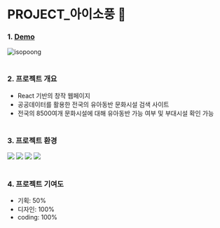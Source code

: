 # PROJECT_아이소풍 👶

### 1. [Demo](https://shlee733.github.io/PROJECT04_Isopoong/)
![isopoong](https://github.com/shlee733/PROJECT04_Isopoong/assets/124757654/ae469fdc-a118-44f1-b721-9c6aa74e0902)
<br/> <br/> 

### 2. 프로젝트 개요
- React 기반의 창작 웹페이지
- 공공데이터를 활용한 전국의 유아동반 문화시설 검색 사이트
- 전국의 8500여개 문화시설에 대해 유아동반 가능 여부 및 부대시설 확인 가능
<br/> <br/>

### 3. 프로젝트 환경
<img src="https://img.shields.io/badge/React-61DAFB?style=for-the-badge&logo=React&logoColor=white"> <img src="https://img.shields.io/badge/Redux-764ABC?style=for-the-badge&logo=Redux&logoColor=white"> <img src="https://img.shields.io/badge/Bootstrap-7952B3?style=for-the-badge&logo=Bootstrap&logoColor=white"> <img src="https://img.shields.io/badge/githubpages-222222?style=for-the-badge&logo=githubpages&logoColor=white">
<br/> <br/>

### 4. 프로젝트 기여도
- 기획: 50%
- 디자인: 100%
- coding: 100%
